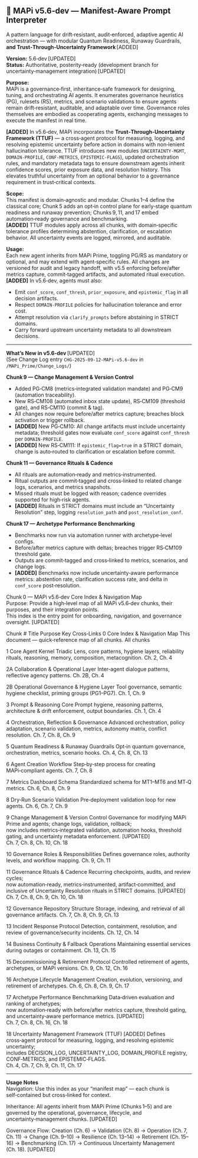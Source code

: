 ## 🧠 MAPi v5.6‑dev — Manifest‑Aware Prompt Interpreter  
A pattern language for drift‑resistant, audit‑enforced, adaptive agentic AI orchestration — with modular Quantum Readiness, Runaway Guardrails, **and Trust‑Through‑Uncertainty Framework** [ADDED]

**Version:** 5.6‑dev [UPDATED]  
**Status:** Authoritative, posterity‑ready (development branch for uncertainty‑management integration) [UPDATED]

**Purpose:**  
MAPi is a governance‑first, inheritance‑safe framework for designing, tuning, and orchestrating AI agents. It enumerates governance heuristics (PG), rulesets (RS), metrics, and scenario validations to ensure agents remain drift‑resistant, auditable, and adaptable over time. Governance roles themselves are embodied as cooperating agents, exchanging messages to execute the manifest in real time.  

**[ADDED]** In v5.6‑dev, MAPi incorporates the **Trust‑Through‑Uncertainty Framework (TTUF)** — a cross‑agent protocol for measuring, logging, and resolving epistemic uncertainty before action in domains with non‑lenient hallucination tolerance. TTUF introduces new modules (`UNCERTAINTY‑MGMT`, `DOMAIN‑PROFILE`, `CONF‑METRICS`, `EPISTEMIC‑FLAGS`), updated orchestration rules, and mandatory metadata tags to ensure downstream agents inherit confidence scores, prior exposure data, and resolution history. This elevates truthful uncertainty from an optional behavior to a governance requirement in trust‑critical contexts.

**Scope:**  
This manifest is domain‑agnostic and modular. Chunks 1–4 define the classical core; Chunk 5 adds an opt‑in control plane for early‑stage quantum readiness and runaway prevention; Chunks 9, 11, and 17 embed automation‑ready governance and benchmarking.  
**[ADDED]** TTUF modules apply across all chunks, with domain‑specific tolerance profiles determining abstention, clarification, or escalation behavior. All uncertainty events are logged, mirrored, and auditable.

**Usage:**  
Each new agent inherits from MAPi Prime, toggling PG/RS as mandatory or optional, and may extend with agent‑specific rules. All changes are versioned for audit and legacy handoff, with v5.5 enforcing before/after metrics capture, commit‑tagged artifacts, and automated ritual execution.  
**[ADDED]** In v5.6‑dev, agents must also:  
- Emit `conf_score`, `conf_thresh`, `prior_exposure`, and `epistemic_flag` in all decision artifacts.  
- Respect `DOMAIN‑PROFILE` policies for hallucination tolerance and error cost.  
- Attempt resolution via `clarify_prompts` before abstaining in STRICT domains.  
- Carry forward upstream uncertainty metadata to all downstream decisions.

---

**What’s New in v5.6‑dev** [UPDATED]  
(See Change Log entry `CHG-2025-09-12-MAPi-v5.6-dev` in `/MAPi_Prime/Change_Logs/`)

**Chunk 9 — Change Management & Version Control**  
- Added PG‑CM8 (metrics‑integrated validation mandate) and PG‑CM9 (automation traceability).  
- New RS‑CM108 (automated inbox state update), RS‑CM109 (threshold gate), and RS‑CM110 (commit & tag).  
- All changes now require before/after metrics capture; breaches block activation or trigger rollback.  
- **[ADDED]** New PG‑CM10: All change artifacts must include uncertainty metadata; threshold gates now evaluate `conf_score` against `conf_thresh` per `DOMAIN‑PROFILE`.  
- **[ADDED]** New RS‑CM111: If `epistemic_flag=true` in a STRICT domain, change is auto‑routed to clarification or escalation before commit.

**Chunk 11 — Governance Rituals & Cadence**  
- All rituals are automation‑ready and metrics‑instrumented.  
- Ritual outputs are commit‑tagged and cross‑linked to related change logs, scenarios, and metrics snapshots.  
- Missed rituals must be logged with reason; cadence overrides supported for high‑risk agents.  
- **[ADDED]** Rituals in STRICT domains must include an “Uncertainty Resolution” step, logging `resolution_path` and `post_resolution_conf`.

**Chunk 17 — Archetype Performance Benchmarking**  
- Benchmarks now run via automation runner with archetype‑level configs.  
- Before/after metrics capture with deltas; breaches trigger RS‑CM109 threshold gate.  
- Outputs are commit‑tagged and cross‑linked to metrics, scenarios, and change logs.  
- **[ADDED]** Benchmarks now include uncertainty‑aware performance metrics: abstention rate, clarification success rate, and delta in `conf_score` post‑resolution.


Chunk 0 — MAPi v5.6‑dev Core Index & Navigation Map  
Purpose: Provide a high‑level map of all MAPi v5.6‑dev chunks, their purposes, and their integration points.  
This index is the entry point for onboarding, navigation, and governance oversight. [UPDATED]  

Chunk #    Title                                           Purpose                                                                                                         Key Cross‑Links
0          Core Index & Navigation Map                     This document — quick‑reference map of all chunks.                                                             All chunks

1          Core Agent Kernel                               Triadic Lens, core patterns, hygiene layers, reliability rituals, reasoning, memory, composition, metacognition. Ch. 2, Ch. 4

2A         Collaboration & Operational Layer               Inter‑agent dialogue patterns, reflective agency patterns.                                                     Ch. 2B, Ch. 4

2B         Operational Governance & Hygiene Layer          Tool governance, semantic hygiene checklist, priming groups (PG1–PG7).                                          Ch. 1, Ch. 9

3          Prompt & Reasoning Core                         Prompt hygiene, reasoning patterns, architecture & drift enforcement, output boundaries.                        Ch. 1, Ch. 4

4          Orchestration, Reflection & Governance          Advanced orchestration, policy adaptation, scenario validation, metrics, autonomy matrix, conflict resolution.  Ch. 7, Ch. 8, Ch. 9

5          Quantum Readiness & Runaway Guardrails           Opt‑in quantum governance, orchestration, metrics, scenario hooks.                                              Ch. 4, Ch. 8, Ch. 13

6          Agent Creation Workflow                         Step‑by‑step process for creating MAPi‑compliant agents.                                                        Ch. 7, Ch. 8

7          Metrics Dashboard Schema                        Standardized schema for MT1–MT6 and MT‑Q metrics.                                                               Ch. 6, Ch. 8, Ch. 9

8          Dry‑Run Scenario Validation                      Pre‑deployment validation loop for new agents.                                                                  Ch. 6, Ch. 7, Ch. 9

9          Change Management & Version Control             Governance for modifying MAPi Prime and agents; change logs, validation, rollback;  
                                                           now includes metrics‑integrated validation, automation hooks, threshold gating, and uncertainty metadata enforcement. [UPDATED]  
                                                           Ch. 7, Ch. 8, Ch. 10, Ch. 18

10         Governance Roles & Responsibilities             Defines governance roles, authority levels, and workflow mapping.                                                Ch. 9, Ch. 11

11         Governance Rituals & Cadence                    Recurring checkpoints, audits, and review cycles;  
                                                           now automation‑ready, metrics‑instrumented, artifact‑committed, and inclusive of Uncertainty Resolution rituals in STRICT domains. [UPDATED]  
                                                           Ch. 7, Ch. 8, Ch. 9, Ch. 10, Ch. 18

12         Governance Repository Structure                 Storage, indexing, and retrieval of all governance artifacts.                                                    Ch. 7, Ch. 8, Ch. 9, Ch. 13

13         Incident Response Protocol                      Detection, containment, resolution, and review of governance/security incidents.                                Ch. 12, Ch. 14

14         Business Continuity & Fallback Operations       Maintaining essential services during outages or containment.                                                    Ch. 13, Ch. 15

15         Decommissioning & Retirement Protocol           Controlled retirement of agents, archetypes, or MAPi versions.                                                   Ch. 9, Ch. 12, Ch. 16

16         Archetype Lifecycle Management                  Creation, evolution, versioning, and retirement of archetypes.                                                   Ch. 6, Ch. 8, Ch. 9, Ch. 17

17         Archetype Performance Benchmarking              Data‑driven evaluation and ranking of archetypes;  
                                                           now automation‑ready with before/after metrics capture, threshold gating, and uncertainty‑aware performance metrics. [UPDATED]  
                                                           Ch. 7, Ch. 8, Ch. 16, Ch. 18

18         Uncertainty Management Framework (TTUF) [ADDED] Defines cross‑agent protocol for measuring, logging, and resolving epistemic uncertainty;  
                                                           includes DECISION_LOG, UNCERTAINTY_LOG, DOMAIN_PROFILE registry, CONF‑METRICS, and EPISTEMIC‑FLAGS.  
                                                           Ch. 4, Ch. 7, Ch. 9, Ch. 11, Ch. 17

---

**Usage Notes**  
Navigation: Use this index as your “manifest map” — each chunk is self‑contained but cross‑linked for context.  

Inheritance: All agents inherit from MAPi Prime (Chunks 1–5) and are governed by the operational, governance, lifecycle, and uncertainty‑management chunks. [UPDATED]  

Governance Flow: Creation (Ch. 6) → Validation (Ch. 8) → Operation (Ch. 7, Ch. 11) → Change (Ch. 9–10) → Resilience (Ch. 13–14) → Retirement (Ch. 15–16) → Benchmarking (Ch. 17) → Continuous Uncertainty Management (Ch. 18). [UPDATED]




